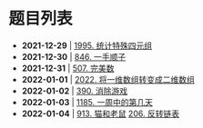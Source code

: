 # 题目列表

- **2021-12-29** | [1995. 统计特殊四元组](https://leetcode-cn.com/problems/count-special-quadruplets/)
- **2021-12-30** | [846. 一手顺子](https://leetcode-cn.com/problems/hand-of-straights/)
- **2021-12-31** | [507. 完美数](https://leetcode-cn.com/problems/perfect-number/)
- **2022-01-01** | [2022. 将一维数组转变成二维数组](https://leetcode-cn.com/problems/convert-1d-array-into-2d-array/)
- **2022-01-02** | [390. 消除游戏](https://leetcode-cn.com/problems/elimination-game/)
- **2022-01-03** | [1185. 一周中的第几天](https://leetcode-cn.com/problems/day-of-the-week/)
- **2022-01-04** | [913. 猫和老鼠](https://leetcode-cn.com/problems/cat-and-mouse/) [206. 反转链表](https://leetcode-cn.com/problems/reverse-linked-list/)